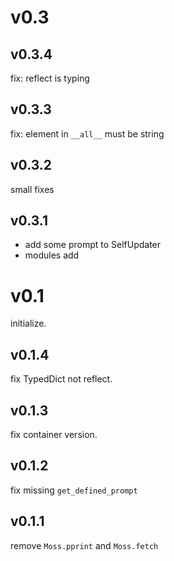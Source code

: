 # v0.3

## v0.3.4

fix: reflect is typing

## v0.3.3

fix: element in `__all__` must be string

## v0.3.2

small fixes

## v0.3.1 

* add some prompt to SelfUpdater
* modules add 

# v0.1

initialize.

## v0.1.4

fix TypedDict not reflect.

## v0.1.3

fix container version.

## v0.1.2 

fix missing `get_defined_prompt`

## v0.1.1 

remove `Moss.pprint` and `Moss.fetch`